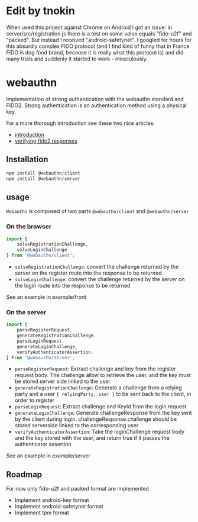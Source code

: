 
# Edit by tnokin
When used this project against Chrome on Android I got an issue: in server/src/registration.js there is a test on some value equals "fido-u2f" and "packed". But instead I received "android-safetynet". I googled for hours for this absurdly complex FIDO protocol (and I find kind of funny that in France FIDO is dog food brand, because it is really what this protocol is) and did many trials and suddenly it started to work - miraculously.  



# webauthn

Implementation of strong authentication with the webauthn standard and FIDO2.
Strong authentication is an authentication method using a physical key.

For a more thorough introduction see these two nice articles:

- [introduction](https://medium.com/@herrjemand/introduction-to-webauthn-api-5fd1fb46c285)
- [verifying fido2 responses](https://medium.com/@herrjemand/verifying-fido2-responses-4691288c8770)

## Installation

```js
npm install @webauthn/client
npm install @webauthn/server
```

## usage

`Webauthn` is composed of two parts `@webauthn/client` and `@webauthn/server`

### On the browser

```js
import { 
    solveRegistrationChallenge,
    solveLoginChallenge
} from '@webauthn/client';
```

- `solveRegistrationChallenge`:
    convert the challenge returned by the server on the register route into the response to be returned
- `solveLoginChallenge`:
    convert the challenge returned by the server on the login route into the response to be returned

See an example in example/front

### On the server

```js
import {
    parseRegisterRequest,
    generateRegistrationChallenge,
    parseLoginRequest,
    generateLoginChallenge,
    verifyAuthenticatorAssertion,
} from '@webauthn/server';
```

- `parseRegisterRequest`:
    Extract challenge and key from the register request body. The challenge allow to retrieve the user, and the key must be stored server side linked to the user.
- `generateRegistrationChallenge`:
    Generate a challenge from a relying party and a user `{ relyingParty, user }` to be sent back to the client, in order to register
- `parseLoginRequest`:
    Extract challenge and KeyId from the login request.
- `generateLoginChallenge`:
    Generate challengeResponse from the key sent by the client during login. challengeResponse.challenge should be stored serverside linked to the corresponding user
- `verifyAuthenticatorAssertion`:
    Take the loginChallenge request body and the key stored with the user, and return true if it passes the authenticator assertion

See an example in example/server


## Roadmap

For now only fido-u2f and packed format are implemented

- Implement android-key format
- Implement android-safetynet format
- Implement tpm format



